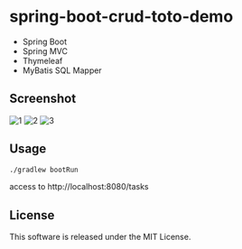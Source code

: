 # spring-boot-crud-toto-demo
- Spring Boot
- Spring MVC
- Thymeleaf
- MyBatis SQL Mapper

## Screenshot
![1](https://user-images.githubusercontent.com/31620041/77121644-083fa100-6a7f-11ea-9db7-081ddba08027.png)
![2](https://user-images.githubusercontent.com/31620041/77121648-0b3a9180-6a7f-11ea-8494-1374ffe59f95.png)
![3](https://user-images.githubusercontent.com/31620041/77121653-0bd32800-6a7f-11ea-98a5-1daacbddb540.png)

## Usage
```bash
./gradlew bootRun
```
access to http://localhost:8080/tasks

## License
This software is released under the MIT License.

